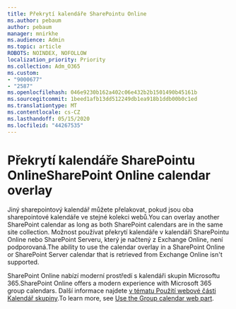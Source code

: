 ```yaml
---
title: Překrytí kalendáře SharePointu Online
ms.author: pebaum
author: pebaum
manager: mnirkhe
ms.audience: Admin
ms.topic: article
ROBOTS: NOINDEX, NOFOLLOW
localization_priority: Priority
ms.collection: Adm_O365
ms.custom:
- "9000677"
- "2587"
ms.openlocfilehash: 046e9230b162a402c06e432b2b1501490b45161b
ms.sourcegitcommit: 1beed1afb13dd512249db1ea918b1ddb00b0c1ed
ms.translationtype: MT
ms.contentlocale: cs-CZ
ms.lasthandoff: 05/15/2020
ms.locfileid: "44267535"
---
```

# <a name="sharepoint-online-calendar-overlay"></a><span data-ttu-id="fc00e-102">Překrytí kalendáře SharePointu Online</span><span class="sxs-lookup"><span data-stu-id="fc00e-102">SharePoint Online calendar overlay</span></span>

<span data-ttu-id="fc00e-103">Jiný sharepointový kalendář můžete přelakovat, pokud jsou oba sharepointové kalendáře ve stejné kolekci webů.</span><span class="sxs-lookup"><span data-stu-id="fc00e-103">You can overlay another SharePoint calendar as long as both SharePoint calendars are in the same site collection.</span></span> <span data-ttu-id="fc00e-104">Možnost používat překrytí kalendáře v kalendáři SharePointu Online nebo SharePoint Serveru, který je načtený z Exchange Online, není podporovaná.</span><span class="sxs-lookup"><span data-stu-id="fc00e-104">The ability to use the calendar overlay in a SharePoint Online or SharePoint Server calendar that is retrieved from Exchange Online isn't supported.</span></span>

<span data-ttu-id="fc00e-105">SharePoint Online nabízí moderní prostředí s kalendáři skupin Microsoftu 365.</span><span class="sxs-lookup"><span data-stu-id="fc00e-105">SharePoint Online offers a modern experience with Microsoft 365 group calendars.</span></span> <span data-ttu-id="fc00e-106">Další informace najdete [v tématu Použití webové části Kalendář skupiny](https://support.microsoft.com/en-us/office/use-the-group-calendar-web-part-eaf3c04d-5699-48cb-8b5e-3caa887d51ce).</span><span class="sxs-lookup"><span data-stu-id="fc00e-106">To learn more, see [Use the Group calendar web part](https://support.microsoft.com/en-us/office/use-the-group-calendar-web-part-eaf3c04d-5699-48cb-8b5e-3caa887d51ce).</span></span>
